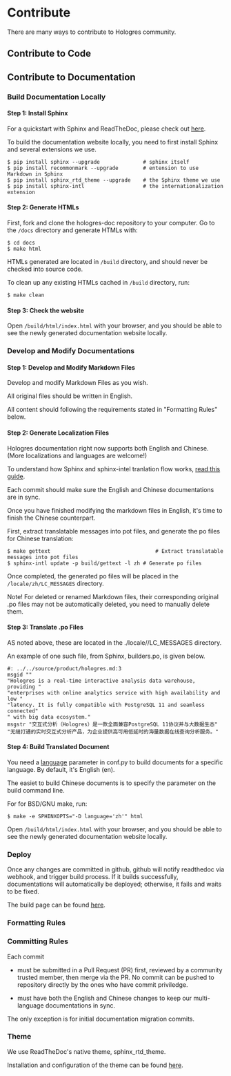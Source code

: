 # Contribute

There are many ways to contribute to Hologres community.

## Contribute to Code


## Contribute to Documentation 

### Build Documentation Locally

#### Step 1: Install Sphinx

For a quickstart with Sphinx and ReadTheDoc, please check out [here](https://docs.readthedocs.io/en/stable/intro/getting-started-with-sphinx.html).

To build the documentation website locally, you need to first install Sphinx and several extensions we use.

```
$ pip install sphinx --upgrade 				# sphinx itself
$ pip install recommonmark --upgrade 		# entension to use Markdown in Sphinx
$ pip install sphinx_rtd_theme --upgrade 	# the Sphinx theme we use
$ pip install sphinx-intl 					# the internationalization extension
```

#### Step 2: Generate HTMLs

First, fork and clone the hologres-doc repository to your computer. Go to the `/docs` directory and generate HTMLs with:

```
$ cd docs
$ make html
```

HTMLs generated are located in `/build` directory, and should never be checked into source code.

To clean up any existing HTMLs cached in `/build` directory, run: 

```
$ make clean
```

#### Step 3: Check the website

Open `/build/html/index.html` with your browser, and you should be able to see the newly generated documentation website locally. 


### Develop and Modify Documentations

#### Step 1: Develop and Modify Markdown Files

Develop and modify Markdown Files as you wish. 

All original files should be written in English.

All content should following the requirements stated in "Formatting Rules" below.

#### Step 2: Generate Localization Files

Hologres documentation right now supports both English and Chinese. (More localizations and languages are welcome!)

To understand how Sphinx and sphinx-intel tranlation flow works, [read this guide](http://www.sphinx-doc.org/en/master/usage/advanced/intl.html#translating-with-sphinx-intl).

Each commit should make sure the English and Chinese documentations are in sync. 

Once you have finished modifying the markdown files in English, it's time to finish the Chinese counterpart.

First, extract translatable messages into pot files, and generate the po files for Chinese translation:

```
$ make gettext									# Extract translatable messages into pot files
$ sphinx-intl update -p build/gettext -l zh	# Generate po files
```

Once completed, the generated po files will be placed in the `/locale/zh/LC_MESSAGES` directory.

Note! For deleted or renamed Markdown files, their corresponding original .po files may not be automatically deleted, you need to manually delete them.

#### Step 3: Translate .po Files

AS noted above, these are located in the ./locale/<lang>/LC_MESSAGES directory.

An example of one such file, from Sphinx, builders.po, is given below.

```
#: ../../source/product/hologres.md:3
msgid ""
"Hologres is a real-time interactive analysis data warehouse, providing "
"enterprises with online analytics service with high availability and low "
"latency. It is fully compatible with PostgreSQL 11 and seamless connected"
" with big data ecosystem."
msgstr "交互式分析（Hologres）是一款全面兼容PostgreSQL 11协议并与大数据生态"
"无缝打通的实时交互式分析产品，为企业提供高可用低延时的海量数据在线查询分析服务。"
```

#### Step 4: Build Translated Document

You need a [language](http://www.sphinx-doc.org/en/master/usage/configuration.html#confval-language) parameter in conf.py to build documents for a specific language. By default, it's English (en). 

The easiet to build Chinese documents is to specify the parameter on the build command line.

For for BSD/GNU make, run:

```
$ make -e SPHINXOPTS="-D language='zh'" html
```

Open `/build/html/index.html` with your browser, and you should be able to see the newly generated documentation website locally. 

### Deploy

Once any changes are committed in github, github will notify readthedoc via webhook, and trigger build process. If it builds successfully, documentations will automatically be deployed; otherwise, it fails and waits to be fixed.

The build page can be found [here](https://readthedocs.org/projects/hologres/).


### Formatting Rules



### Committing Rules

Each commit 

- must be submitted in a Pull Request (PR) first, reviewed by a community trusted member, then merge via the PR. No commit can be pushed to repository directly by the ones who have commit priviledge.

- must have both the English and Chinese changes to keep our multi-language documentations in sync.

The only exception is for initial documentation migration commits.


### Theme

We use ReadTheDoc's native theme, sphinx_rtd_theme.

Installation and configuration of the theme can be found [here](https://sphinx-rtd-theme.readthedocs.io/en/stable/).